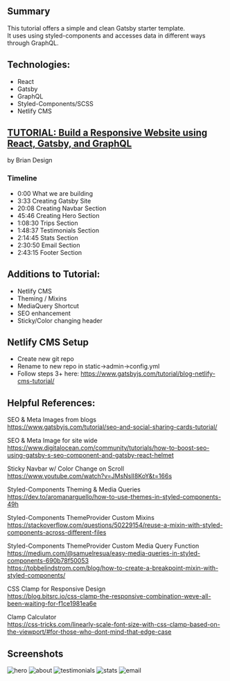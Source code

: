 ## Summary
This tutorial offers a simple and clean Gatsby starter template.  
It uses using styled-components and accesses data in different ways through GraphQL.

## Technologies: 
  * React
  * Gatsby
  * GraphQL
  * Styled-Components/SCSS
  * Netlify CMS

## [TUTORIAL: Build a Responsive Website using React, Gatsby, and GraphQL](https://www.youtube.com/watch?v=smHhNzM5Uo4&t=270s)
by Brian Design

### Timeline
  * 0:00 What we are building
  * 3:33 Creating Gatsby Site
  * 20:08 Creating Navbar Section
  * 45:46 Creating Hero Section
  * 1:08:30 Trips Section 
  * 1:48:37 Testimonials Section
  * 2:14:45 Stats Section
  * 2:30:50 Email Section
  * 2:43:15 Footer Section


## Additions to Tutorial: 
  * Netlify CMS
  * Theming / Mixins 
  * MediaQuery Shortcut
  * SEO enhancement
  * Sticky/Color changing header

## Netlify CMS Setup
  * Create new git repo
  * Rename to new repo in static->admin->config.yml
  * Follow steps 3+ here: https://www.gatsbyjs.com/tutorial/blog-netlify-cms-tutorial/


## Helpful References:
SEO & Meta Images from blogs  
https://www.gatsbyjs.com/tutorial/seo-and-social-sharing-cards-tutorial/


SEO & Meta Image for site wide  
https://www.digitalocean.com/community/tutorials/how-to-boost-seo-using-gatsby-s-seo-component-and-gatsby-react-helmet


Sticky Navbar w/ Color Change on Scroll  
https://www.youtube.com/watch?v=JMsNslI8KoY&t=166s


Styled-Components Theming &  Media Queries  
https://dev.to/aromanarguello/how-to-use-themes-in-styled-components-49h


Styled-Components ThemeProvider Custom Mixins  
https://stackoverflow.com/questions/50229154/reuse-a-mixin-with-styled-components-across-different-files


Styled-Components ThemeProvider Custom Media Query Function  
https://medium.com/@samuelresua/easy-media-queries-in-styled-components-690b78f50053  
https://tobbelindstrom.com/blog/how-to-create-a-breakpoint-mixin-with-styled-components/


CSS Clamp for Responsive Design  
https://blog.bitsrc.io/css-clamp-the-responsive-combination-weve-all-been-waiting-for-f1ce1981ea6e


Clamp Calculator  
https://css-tricks.com/linearly-scale-font-size-with-css-clamp-based-on-the-viewport/#for-those-who-dont-mind-that-edge-case


## Screenshots
![hero](https://user-images.githubusercontent.com/5178260/128258326-22152245-613f-46c2-adc5-d77275482036.png)
![about](https://user-images.githubusercontent.com/5178260/128258383-0eb805a6-b6ac-402a-95e4-70bb8c664303.png)
![testimonials](https://user-images.githubusercontent.com/5178260/128258401-70a6292d-e4c4-4559-adeb-8c892398309c.png)
![stats](https://user-images.githubusercontent.com/5178260/128258407-af79a961-bce9-4163-a2e9-605aeb08abb2.png)
![email](https://user-images.githubusercontent.com/5178260/128258414-633b1551-f4b0-4d06-8cc1-96949e36d80b.png)